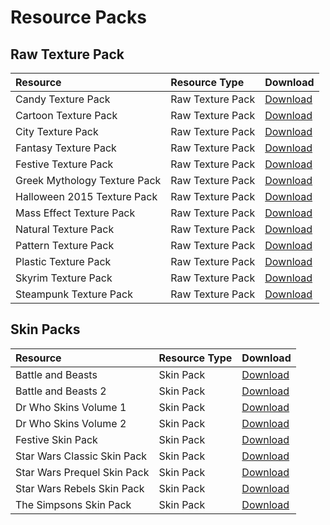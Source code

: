 # Resource Packs

## Raw Texture Pack

| Resource    | Resource Type       | Download     |
| :---      | :--           | :--       |
| Candy Texture Pack      | Raw Texture Pack      | [Download](resources/old/CandyTexturePack.zip)    |
| Cartoon Texture Pack      | Raw Texture Pack      | [Download](resources/old/CartoonTexturePack.zip)       |
| City Texture Pack      | Raw Texture Pack      | [Download](resources/old/CityTexturePack.zip)       |
| Fantasy Texture Pack      | Raw Texture Pack      | [Download](resources/old/FantasyTexturePack.zip)       |
| Festive Texture Pack      | Raw Texture Pack      | [Download](resources/old/FestiveTexturePack.zip)       |
| Greek Mythology Texture Pack      | Raw Texture Pack      | [Download](resources/old/GreekMythologyTexturePack.zip)       |
| Halloween 2015 Texture Pack      | Raw Texture Pack      | [Download](resources/old/Halloween2015TexturePack.zip)       |
| Mass Effect Texture Pack      | Raw Texture Pack      | [Download](resources/old/MassEffectTexturePack.zip)       |
| Natural Texture Pack      | Raw Texture Pack      | [Download](resources/old/NaturalTexturePack.zip)       |
| Pattern Texture Pack      | Raw Texture Pack      | [Download](resources/old/PatternTexturePack.zip)       |
| Plastic Texture Pack      | Raw Texture Pack      | [Download](resources/old/PlasticTexturePack.zip)       |
| Skyrim Texture Pack      | Raw Texture Pack      | [Download](resources/old/SkyrimTexturePack.zip)       |
| Steampunk Texture Pack      | Raw Texture Pack      | [Download](resources/old/SteampunkTexturePack.zip)       |

## Skin Packs

| Resource    | Resource Type       | Download     |
| :---      | :--           | :--       |
| Battle and Beasts      | Skin Pack      | [Download](resources/old/BattleAndBeasts.zip)       |
| Battle and Beasts 2      | Skin Pack      | [Download](resources/old/BattleAndBeasts2.zip)       |
| Dr Who Skins Volume 1      | Skin Pack      | [Download](resources/old/DrWhoVol1.zip)       |
| Dr Who Skins Volume 2      | Skin Pack      | [Download](resources/old/DrWhoVol2.zip)       |
| Festive Skin Pack      | Skin Pack      | [Download](resources/old/FestiveSkinPack.zip)       |
| Star Wars Classic Skin Pack      | Skin Pack      | [Download](resources/old/StarWarsClassicSkinPack.zip)       |
| Star Wars Prequel Skin Pack      | Skin Pack      | [Download](resources/old/StarWarsPrequelSkinPack.zip)       |
| Star Wars Rebels Skin Pack      | Skin Pack      | [Download](resources/old/StarWarsRebelsSkinPack.zip)       |
| The Simpsons Skin Pack      | Skin Pack      | [Download](resources/old/TheSimpsonsSkinPack.zip)       |
